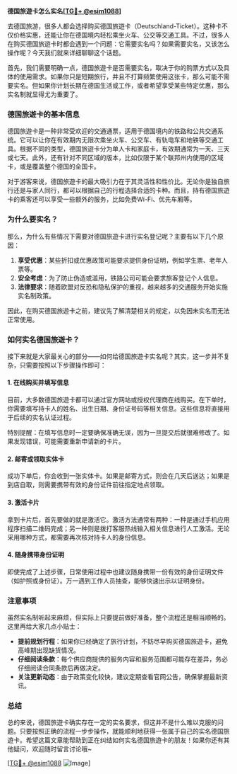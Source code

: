 **德国旅遊卡怎么实名[[TG💪+ @esim1088](https://t.me/s/esim1088)]**

去德国旅游，很多人都会选择购买德国旅遊卡（Deutschland-Ticket）。这种卡不仅价格实惠，还能让你在德国境内轻松乘坐火车、公交等交通工具。不过，很多人在购买德国旅遊卡时都会遇到一个问题：它需要实名吗？如果需要实名，又该怎么操作呢？今天我们就来详细聊聊这个话题。

首先，我们需要明确一点，德国旅遊卡是否需要实名，取决于你的购票方式以及具体的使用需求。如果你只是短期旅行，并且不打算频繁使用这张卡，那么可能不需要实名。但如果你计划长期在德国生活或工作，或者希望享受某些特定优惠，那么实名制就显得尤为重要了。

### **德国旅遊卡的基本信息**

德国旅遊卡是一种非常受欢迎的交通通票，适用于德国境内的铁路和公共交通系统。它可以让你在有效期内无限次乘坐火车、公交车、有轨电车和地铁等交通工具。根据不同的类型，德国旅遊卡分为单人卡和家庭卡，有效期通常为一天、三天或七天。此外，还有针对不同区域的版本，比如仅限于某个联邦州内使用的区域卡，或是覆盖整个德国的全国卡。

对于游客来说，德国旅遊卡的最大吸引力在于其灵活性和性价比。无论你是独自旅行还是与家人同行，都可以根据自己的行程选择合适的卡种。而且，持有德国旅遊卡的乘客还可以享受一些额外的服务，比如免费Wi-Fi、优先车厢等。

### **为什么要实名？**

那么，为什么有些情况下需要对德国旅遊卡进行实名登记呢？主要有以下几个原因：

1. **享受优惠**：某些折扣或优惠政策可能要求提供身份证明，例如学生票、老年人票等。
2. **安全考虑**：为了防止伪造或滥用，铁路公司可能会要求旅客登记个人信息。
3. **法律要求**：随着欧盟对反恐和隐私保护的重视，越来越多的交通服务开始实施实名制政策。

因此，在购买德国旅遊卡之前，建议先了解清楚相关的规定，以免因未实名而无法正常使用。

### **如何实名德国旅遊卡？**

接下来就是大家最关心的部分——如何给德国旅遊卡实名呢？其实，这一步并不复杂，只需要按照以下步骤操作即可：

#### **1. 在线购买并填写信息**
目前，大多数德国旅遊卡都可以通过官方网站或授权代理商在线购买。在下单时，你需要填写持卡人的姓名、出生日期、身份证号码等相关信息。这些信息将直接用于后续的实名认证过程。

特别提醒：在填写信息时一定要确保准确无误，因为一旦提交后就很难修改了。如果发现错误，可能需要重新申请新的卡片。

#### **2. 邮寄或领取实体卡**
成功下单后，你会收到一张实体卡。如果是邮寄方式，则会在几天后送达；如果是到店自取，则需要携带有效的身份证件前往指定地点领取。

#### **3. 激活卡片**
拿到卡片后，首先要做的就是激活它。激活方法通常有两种：一种是通过手机应用程序扫描二维码完成；另一种则是拨打客服热线输入相关信息进行人工激活。无论采用哪种方式，都需要再次核对持卡人的身份信息。

#### **4. 随身携带身份证明**
即使完成了上述步骤，日常使用过程中也建议随身携带一份有效的身份证明文件（如护照或身份证）。万一遇到工作人员抽查，能够快速出示以证明身份。

### **注意事项**

虽然实名制听起来麻烦，但实际上只要提前做好准备，整个流程还是相当顺畅的。这里再给大家几点小贴士：

- **提前规划行程**：如果你已经确定了旅行计划，不妨尽早购买德国旅遊卡，避免高峰期出现缺货情况。
- **仔细阅读条款**：每个供应商提供的服务内容和服务范围都可能存在差异，务必仔细阅读合同条款后再做决定。
- **关注更新动态**：由于政策变化较快，建议定期查看官网公告，确保掌握最新资讯。

### **总结**

总的来说，德国旅遊卡确实存在一定的实名要求，但这并不是什么难以克服的问题。只要按照正确的流程一步步操作，就能顺利地获得一张属于自己的实名德国旅遊卡。希望这篇文章能帮助到正在纠结如何实名德国旅遊卡的朋友！如果你还有其他疑问，欢迎随时留言讨论哦~

[[TG💪+ @esim1088](https://t.me/s/esim1088) ![Image](https://i.postimg.cc/4NQfJmqS/Snipaste-2025-05-13-00-14-12.png)]